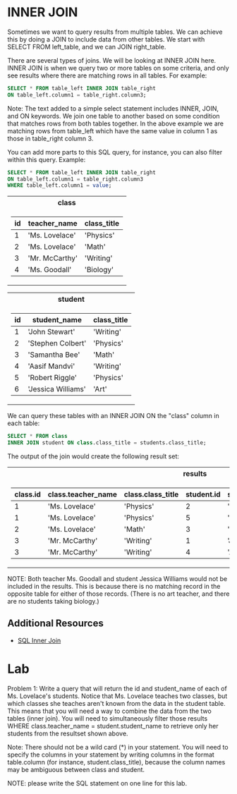 # INNER JOIN
Sometimes we want to query results from multiple tables. We can achieve this by doing a JOIN to include data from 
other tables. We start with SELECT FROM left_table, and we can JOIN right_table.  

There are several types of joins. We will be looking at INNER JOIN here. INNER JOIN is when we query two or more 
tables on some criteria, and only see results where there are matching rows in all tables. For example:
```sql
SELECT * FROM table_left INNER JOIN table_right 
ON table_left.column1 = table_right.column3;
```

Note: The text added to a simple select statement includes INNER, JOIN, and ON keywords. We join one table to 
another based on some condition that matches rows from both tables together. In the above example we are matching 
rows from table_left which have the same value in column 1 as those in table_right column 3. 

You can add more parts to this SQL query, for instance, you can also filter within this query. Example:
```sql
SELECT * FROM table_left INNER JOIN table_right
ON table_left.column1 = table_right.column3
WHERE table_left.column1 = value;
```

<table>
<tr><th> class </th></tr><tr><td>

| id | teacher_name  |class_title|    
| -- | ------------- | --------- |     
|1   |'Ms. Lovelace' |'Physics'  |     
|2   |'Ms. Lovelace' |'Math'     |     
|3   |'Mr. McCarthy' |'Writing'  |     
|4   |'Ms. Goodall'  |'Biology'  |
</td></tr>
</table>

<table>
<tr><th> student </th></tr><tr><td>

| id |   student_name    |class_title|
| -- | ----------------- | --------- |
|1   |'John Stewart'     |'Writing'  |
|2   |'Stephen Colbert'  |'Physics'  |
|3   |'Samantha Bee'     |'Math'     |
|4   |'Aasif Mandvi'     |'Writing'  |
|5   |'Robert Riggle'    |'Physics'  |
|6   |'Jessica Williams' |'Art'      |

</td></tr> </table>

We can query these tables with an INNER JOIN ON the "class" column in each table:
```SQL
SELECT * FROM class
INNER JOIN student ON class.class_title = students.class_title;
```

The output of the join would create the following result set:

<table><tr><th> results </th></tr><tr><td>

| class.id | class.teacher_name | class.class_title | student.id | student.student_name | student.class_title |
|--------|--------------------|-------------------|-------------|----------------------|---------------------|
| 1      | 'Ms. Lovelace'        | 'Physics'         | 2           | 'Stephen Colbert'    | 'Physics'           |
| 1      | 'Ms. Lovelace'        | 'Physics'         | 5           | 'Robert Riggle'      | 'Physics'           |
| 2      | 'Ms. Lovelace'     | 'Math'            | 3           | 'Samantha Bee'       | 'Math'              |
| 3      | 'Mr. McCarthy'     | 'Writing'         | 1           | 'John Stewart'       | 'Writing'           |
| 3      | 'Mr. McCarthy'     | 'Writing'         | 4           | 'Aasif Mandvi'       | 'Writing'           |

</td></tr></table>

NOTE: Both teacher Ms. Goodall and student Jessica Williams would not be included in the results. This is because 
there is no matching record in the opposite table for either of those records. (There is no art teacher, and there 
are no students taking biology.)

## Additional Resources
 - [SQL Inner Join](https://www.w3schools.com/sql/sql_join_inner.asp)

# Lab

Problem 1: Write a query that will return the id and student_name of each of Ms. Lovelace's students. Notice that
Ms. Lovelace teaches two classes, but which classes she teaches aren't known from the data in the student
table. This means that you will need a way to combine the data from the two tables (inner join). You will
need to simultaneously filter those results WHERE class.teacher_name = student.student_name to retrieve only her students from the resultset shown above.

Note: There should not be a wild card (*) in your statement. You will need to specify the columns in your statement by writing columns in the format table.column (for instance, student.class_title), because the column names may be ambiguous between class and student.


NOTE: please write the SQL statement on one line for this lab.